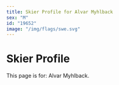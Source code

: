 ```yaml
---
title: Skier Profile for Alvar Myhlback
sex: "M"
id: "19652"
image: "/img/flags/swe.svg" 
---
```


# Skier Profile

This page is for: Alvar Myhlback.
    